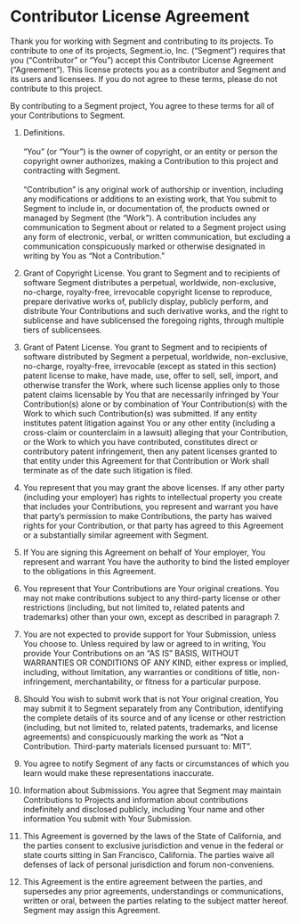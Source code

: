 # Contributor License Agreement

Thank you for working with Segment and contributing to its projects. To contribute to one of its projects, Segment.io, Inc. (“Segment”) requires that you (“Contributor” or “You”) accept this Contributor License Agreement (“Agreement”).  This license protects you as a contributor and Segment and its users and licensees.  If you do not agree to these terms, please do not contribute to this project.

By contributing to a Segment project, You agree to these terms for all of your Contributions to Segment.

1. Definitions.
  <br/><br/>
  “You” (or “Your”) is the owner of copyright, or an entity or person the copyright owner authorizes, making a Contribution to this project and contracting with Segment.
  <br/><br/>
  “Contribution” is any original work of authorship or invention, including any modifications or additions to an existing work, that You submit to Segment to include in, or documentation of, the products owned or managed by Segment (the “Work”).  A contribution includes any communication to Segment about or related to a Segment project using any form of electronic, verbal, or written communication, but excluding a communication conspicuously marked or otherwise designated in writing by You as “Not a Contribution.”

2. Grant of Copyright License. You grant to Segment and to recipients of software Segment distributes a perpetual, worldwide, non-exclusive, no-charge, royalty-free, irrevocable copyright license to reproduce, prepare derivative works of, publicly display, publicly perform, and distribute Your Contributions and such derivative works, and the right to sublicense and have sublicensed the foregoing rights, through multiple tiers of sublicensees.

3. Grant of Patent License. You grant to Segment and to recipients of software distributed by Segment a perpetual, worldwide, non-exclusive, no-charge, royalty-free, irrevocable (except as stated in this section) patent license to make, have made, use, offer to sell, sell, import, and otherwise transfer the Work, where such license applies only to those patent claims licensable by You that are necessarily infringed by Your Contribution(s) alone or by combination of Your Contribution(s) with the Work to which such Contribution(s) was submitted. If any entity institutes patent litigation against You or any other entity (including a cross-claim or counterclaim in a lawsuit) alleging that your Contribution, or the Work to which you have contributed, constitutes direct or contributory patent infringement, then any patent licenses granted to that entity under this Agreement for that Contribution or Work shall terminate as of the date such litigation is filed.

4. You represent that you may grant the above licenses. If any other party (including your employer) has rights to intellectual property you create that includes your Contributions, you represent and warrant you have that party’s permission to make Contributions, the party has waived rights for your Contribution, or that party has agreed to this Agreement or a substantially similar agreement with Segment.

5. If You are signing this Agreement on behalf of Your employer, You represent and warrant You have the authority to bind the listed employer to the obligations in this Agreement.

6. You represent that Your Contributions are Your original creations.  You may not make contributions subject to any third-party license or other restrictions (including, but not limited to, related patents and trademarks) other than your own, except as described in paragraph 7.

7. You are not expected to provide support for Your Submission, unless You choose to.  Unless required by law or agreed to in writing, You provide Your Contributions on an “AS IS” BASIS, WITHOUT WARRANTIES OR CONDITIONS OF ANY KIND, either express or implied, including, without limitation, any warranties or conditions of title, non-infringement, merchantability, or fitness for a particular purpose.

8. Should You wish to submit work that is not Your original creation, You may submit it to Segment separately from any Contribution, identifying the complete details of its source and of any license or other restriction (including, but not limited to, related patents, trademarks, and license agreements) and conspicuously marking the work as “Not a Contribution. Third-party materials licensed pursuant to: MIT”.

9. You agree to notify Segment of any facts or circumstances of which you learn would make these representations inaccurate.

10. Information about Submissions. You agree that Segment may maintain Contributions to Projects and information about contributions indefinitely and disclosed publicly, including Your name and other information You submit with Your Submission.

11. This Agreement is governed by the laws of the State of California, and the parties consent to exclusive jurisdiction and venue in the federal or state courts sitting in San Francisco, California.  The parties waive all defenses of lack of personal jurisdiction and forum non-conveniens.

12. This Agreement is the entire agreement between the parties, and supersedes any prior agreements, understandings or communications, written or oral, between the parties relating to the subject matter hereof. Segment may assign this Agreement.
